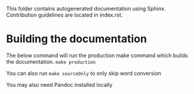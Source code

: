 This folder contains autogenerated documentation using Sphinx.
Contribution guidelines are located in index.rst.

# Building the documentation

The below command will run the production make command which builds the documentation.
`make production`

You can also run `make sourceOnly` to only skip word conversion

You may also need Pandoc installed locally
